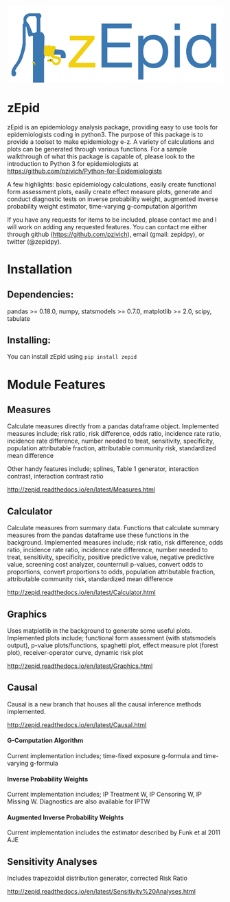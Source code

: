 ![zepid](docs/images/zepid_logo.png)
# zEpid

zEpid is an epidemiology analysis package, providing easy to use tools for epidemiologists coding in python3. The 
purpose of this package is to provide a toolset to make epidemiology e-z. A variety of calculations and plots can be 
generated through various functions. For a sample walkthrough of what this package is capable of, please look to the 
introduction to Python 3 for epidemiologists at https://github.com/pzivich/Python-for-Epidemiologists

A few highlights: basic epidemiology calculations, easily create functional form assessment plots, 
easily create effect measure plots, generate and conduct diagnostic tests on inverse probability weight, augmented
inverse probability weight estimator, time-varying g-computation algorithm 

If you have any requests for items to be included, please contact me and I will work on adding any requested features. 
You can contact me either through github (https://github.com/pzivich), email (gmail: zepidpy), or twitter (@zepidpy).

# Installation

## Dependencies:
pandas >= 0.18.0, numpy, statsmodels >= 0.7.0, matplotlib >= 2.0, scipy, tabulate

## Installing:
You can install zEpid using `pip install zepid`

# Module Features

## Measures
Calculate measures directly from a pandas dataframe object. Implemented measures include; risk ratio, risk difference, 
odds ratio, incidence rate ratio, incidence rate difference, number needed to treat, sensitivity, specificity, 
population attributable fraction, attributable community risk, standardized mean difference

Other handy features include; splines, Table 1 generator, interaction contrast, interaction contrast ratio

http://zepid.readthedocs.io/en/latest/Measures.html

## Calculator
Calculate measures from summary data. Functions that calculate summary measures from the pandas dataframe use these 
functions in the background. Implemented measures include; risk ratio, risk difference, odds ratio, incidence rate 
ratio, incidence rate difference, number needed to treat, sensitivity, specificity, positive predictive value, negative 
predictive value, screening cost analyzer, counternull p-values, convert odds to proportions, convert proportions to 
odds, population attributable fraction, attributable community risk, standardized mean difference

http://zepid.readthedocs.io/en/latest/Calculator.html

## Graphics
Uses matplotlib in the background to generate some useful plots. Implemented plots include; functional form assessment 
(with statsmodels output), p-value plots/functions, spaghetti plot, effect measure plot (forest plot), receiver-operator 
curve, dynamic risk plot

http://zepid.readthedocs.io/en/latest/Graphics.html

## Causal
Causal is a new branch that houses all the causal inference methods implemented. 

http://zepid.readthedocs.io/en/latest/Causal.html

#### G-Computation Algorithm
Current implementation includes; time-fixed exposure g-formula and time-varying g-formula

#### Inverse Probability Weights 
Current implementation includes; IP Treatment W, IP Censoring W, IP Missing W. Diagnostics are also available for IPTW

#### Augmented Inverse Probability Weights
Current implementation includes the estimator described by Funk et al 2011 AJE

## Sensitivity Analyses
Includes trapezoidal distribution generator, corrected Risk Ratio

http://zepid.readthedocs.io/en/latest/Sensitivity%20Analyses.html